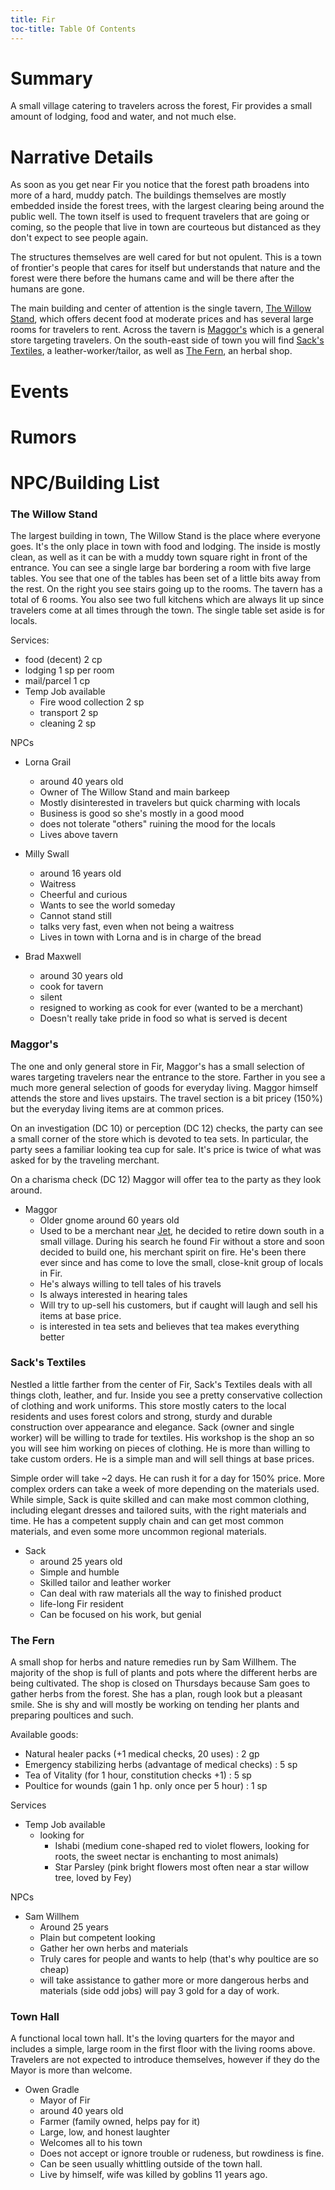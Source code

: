 ```yaml
---
title: Fir
toc-title: Table Of Contents
---
```


# Summary

A small village catering to travelers across the forest, Fir provides a small amount of lodging, food and water, and not much else.

# Narrative Details

As soon as you get near Fir you notice that the forest path broadens into more of a hard, muddy patch. The buildings themselves are mostly embedded inside the forest trees, with the largest clearing being around the public well. The town itself is used to frequent travelers that are going or coming, so the people that live in town are courteous but distanced as they don't expect to see people again. 

The structures themselves are well cared for but not opulent. This is a town of frontier's people that cares for itself but understands that nature and the forest were there before the humans came and will be there after the humans are gone.

The main building and center of attention is the single tavern, [The Willow Stand](#the-willow-standard), which offers decent food at moderate prices and has several large rooms for travelers to rent. Across the tavern is [Maggor's](#maggors) which is a general store targeting travelers. On the south-east side of town you will find [Sack's Textiles](#sacks-textiles), a leather-worker/tailor, as well as [The Fern](#the-fern), an herbal shop.

# Events

# Rumors

# NPC/Building List

### The Willow Stand

The largest building in town, The Willow Stand is the place where everyone goes. It's the only place in town with food and lodging. The inside is mostly clean, as well as it can be with a muddy town square right in front of the entrance. You can see a single large bar bordering a room with five large tables. You see that one of the tables has been set of a little bits away from the rest. On the right you see stairs going up to the rooms. The tavern has a total of 6 rooms. You also see two full kitchens which are always lit up since travelers come at all times through the town. The single table set aside is for locals.

Services:
- food (decent) 2 cp 
- lodging 1 sp per room
- mail/parcel 1 cp
- Temp Job available
  - Fire wood collection 2 sp 
  - transport 2 sp
  - cleaning 2 sp
  

NPCs

- Lorna Grail
  - around 40 years old
  - Owner of The Willow Stand and main barkeep
  - Mostly disinterested in travelers but quick charming with locals
  - Business is good so she's mostly in a good mood
  - does not tolerate "others" ruining the mood for the locals
  - Lives above tavern
  
- Milly Swall
  - around 16 years old
  - Waitress
  - Cheerful and curious
  - Wants to see the world someday
  - Cannot stand still
  - talks very fast, even when not being a waitress
  - Lives in town with Lorna and is in charge of the bread
  
- Brad Maxwell
  - around 30 years old
  - cook for tavern
  - silent
  - resigned to working as cook for ever (wanted to be a merchant)
  - Doesn't really take pride in food so what is served is decent

### Maggor's

The one and only general store in Fir, Maggor's has a small selection of wares targeting travelers near the entrance to the store. Farther in you see a much more general selection of goods for everyday living. Maggor himself attends the store and lives upstairs. The travel section is a bit pricey (150%) but the everyday living items are at common prices.

On an investigation (DC 10) or perception (DC 12) checks, the party can see a small corner of the store which is devoted to tea sets. In particular, the party sees a familiar looking tea cup for sale. It's price is twice of what was asked for by the traveling merchant.

On a charisma check (DC 12) Maggor will offer tea to the party as they look around.

- Maggor
  - Older gnome around 60 years old
  - Used to be a merchant near [Jet](./jet.md), he decided to retire down south in a small village. During his search he found Fir without a store and soon decided to build one, his merchant spirit on fire. He's been there ever since and has come to love the small, close-knit group of locals in Fir.
  - He's always willing to tell tales of his travels
  - Is always interested in hearing tales
  - Will try to up-sell his customers, but if caught will laugh and sell his items at base price.
  - is interested in tea sets and believes that tea makes everything better
  

### Sack's Textiles

Nestled a little farther from the center of Fir, Sack's Textiles deals with all things cloth, leather, and fur. Inside you see a pretty conservative collection of clothing and work uniforms. This store mostly caters to the local residents and uses forest colors and strong, sturdy and durable construction over appearance and elegance. Sack (owner and single worker) will be willing to trade for textiles. His workshop is the shop an so you will see him working on pieces of clothing. He is more than willing to take custom orders. He is a simple man and will sell things at base prices.

Simple order will take ~2 days. He can rush it for a day for 150% price.
More complex orders can take a week of more depending on the materials used. While simple, Sack is quite skilled and can make most common clothing, including elegant dresses and tailored suits, with the right materials and time. He has a competent supply chain and can get most common materials, and even some more uncommon regional materials.

- Sack
  - around 25 years old
  - Simple and humble
  - Skilled tailor and leather worker
  - Can deal with raw materials all the way to finished product
  - life-long Fir resident
  - Can be focused on his work, but genial

### The Fern

A small shop for herbs and nature remedies run by Sam Willhem. The majority of the shop is full of plants and pots where the different herbs are being cultivated. The shop is closed on Thursdays because Sam goes to gather herbs from the forest. She has a plan, rough look but a pleasant smile. She is shy and will mostly be working on tending her plants and preparing poultices and such.

Available goods:
- Natural healer packs (+1 medical checks, 20 uses) : 2 gp
- Emergency stabilizing herbs (advantage of medical checks) : 5 sp
- Tea of Vitality (for 1 hour, constitution checks +1) : 5 sp
- Poultice for wounds (gain 1 hp. only once per 5 hour) : 1 sp

Services
- Temp Job available
  - looking for
	- Ishabi (medium cone-shaped red to violet flowers, looking for roots, the sweet nectar is enchanting to most animals)
	- Star Parsley (pink bright flowers most often near a star willow tree, loved by Fey)

NPCs
- Sam Willhem
  - Around 25 years
  - Plain but competent looking
  - Gather her own herbs and materials
  - Truly cares for people and wants to help (that's why poultice are so cheap)
  - will take assistance to gather more or more dangerous herbs and materials (side odd jobs) will pay 3 gold for a day of work.
  

### Town Hall

A functional local town hall. It's the loving quarters for the mayor and includes a simple, large room in the first floor with the living rooms above. Travelers are not expected to introduce themselves, however if they do the Mayor is more than welcome.

- Owen Gradle
  - Mayor of Fir
  - around 40 years old
  - Farmer (family owned, helps pay for it)
  - Large, low, and honest laughter
  - Welcomes all to his town
  - Does not accept or ignore trouble or rudeness, but rowdiness is fine.
  - Can be seen usually whittling outside of the town hall.
  - Live by himself, wife was killed by goblins 11 years ago.

<!--  LocalWords:  Maggor Maggor's NPC NPCs Milly Swall Willhem gp sp
 -->
<!--  LocalWords:  Gradle cp
 -->
